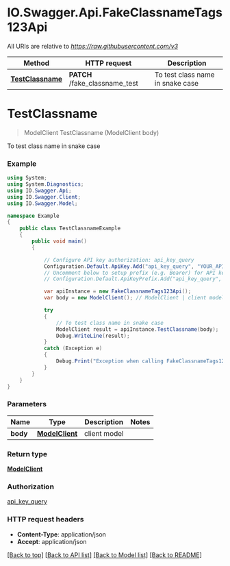 # IO.Swagger.Api.FakeClassnameTags123Api

All URIs are relative to *https://raw.githubusercontent.com/v3*

Method | HTTP request | Description
------------- | ------------- | -------------
[**TestClassname**](FakeClassnameTags123Api.md#testclassname) | **PATCH** /fake_classname_test | To test class name in snake case

<a name="testclassname"></a>
# **TestClassname**
> ModelClient TestClassname (ModelClient body)

To test class name in snake case

### Example
```csharp
using System;
using System.Diagnostics;
using IO.Swagger.Api;
using IO.Swagger.Client;
using IO.Swagger.Model;

namespace Example
{
    public class TestClassnameExample
    {
        public void main()
        {

            // Configure API key authorization: api_key_query
            Configuration.Default.ApiKey.Add("api_key_query", "YOUR_API_KEY");
            // Uncomment below to setup prefix (e.g. Bearer) for API key, if needed
            // Configuration.Default.ApiKeyPrefix.Add("api_key_query", "Bearer");

            var apiInstance = new FakeClassnameTags123Api();
            var body = new ModelClient(); // ModelClient | client model

            try
            {
                // To test class name in snake case
                ModelClient result = apiInstance.TestClassname(body);
                Debug.WriteLine(result);
            }
            catch (Exception e)
            {
                Debug.Print("Exception when calling FakeClassnameTags123Api.TestClassname: " + e.Message );
            }
        }
    }
}
```

### Parameters

Name | Type | Description  | Notes
------------- | ------------- | ------------- | -------------
 **body** | [**ModelClient**](ModelClient.md)| client model | 

### Return type

[**ModelClient**](ModelClient.md)

### Authorization

[api_key_query](../README.md#api_key_query)

### HTTP request headers

 - **Content-Type**: application/json
 - **Accept**: application/json

[[Back to top]](#) [[Back to API list]](../README.md#documentation-for-api-endpoints) [[Back to Model list]](../README.md#documentation-for-models) [[Back to README]](../README.md)

